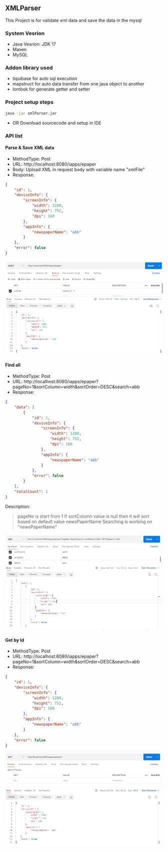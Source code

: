 ## XMLParser

This Project is for validate xml data and save the data in the mysql

### System Vesrion 

- Java Vesrion: JDK 17
- Maven
- MySQL

### Addon library used

- liquibase for auto sql execution
- mapstruct for auto data transfer from one java object to another 
- lombok for generate getter and setter

### Project setup steps
```sh
java -jar xmlParser.jar 
```
- OR Download sourcecode and setup in IDE


### API list 

#### Parse & Save XML data
 
- MethodType: Post
- URL: http://localhost:8080/iapps/epaper
- Body: Upload XML in request body with variable name "xmlFile"
- Response: 
```json 
{
    "id": 1,
    "deviceInfo": {
        "screenInfo": {
            "width": 1280,
            "height": 752,
            "dpi": 160
        },
        "appInfo": {
            "newspaperName": "abb"
        }
    },
    "error": false
}
```
![Save API Image](https://github.com/psabuwala/xml-parser/blob/master/Image/saveData.PNG)


#### Find all
- MethodType: Post
- URL: http://localhost:8080/iapps/epaper?pageNo=1&sortColumn=width&sortOrder=DESC&search=abb
- Response: 
```json 
{
    "data": [
        {
            "id": 1,
            "deviceInfo": {
                "screenInfo": {
                    "width": 1280,
                    "height": 752,
                    "dpi": 160
                },
                "appInfo": {
                    "newspaperName": "abb"
                }
            },
            "error": false
        }
    ],
    "totalCount": 1
}
```
Description:
> pageNo is start from 1
> If sortColumn value is null then it will sort based on default value newsPaperName
> Searching is working on "newsPaperName"

![FindAll API Image](https://github.com/psabuwala/xml-parser/blob/master/Image/getAll.PNG)


#### Get by Id
- MethodType: Post
- URL: http://localhost:8080/iapps/epaper?pageNo=1&sortColumn=width&sortOrder=DESC&search=abb
- Response: 
```json 
{
    "id": 1,
    "deviceInfo": {
        "screenInfo": {
            "width": 1280,
            "height": 752,
            "dpi": 160
        },
        "appInfo": {
            "newspaperName": "abb"
        }
    },
    "error": false
}
```
![GetById API Image](https://github.com/psabuwala/xml-parser/blob/master/Image/GetById.PNG)


